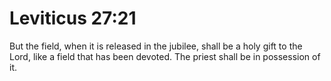 # Leviticus 27:21

But the field, when it is released in the jubilee, shall be a holy gift to the Lord, like a field that has been devoted. The priest shall be in possession of it.
